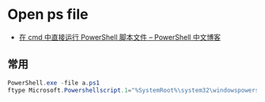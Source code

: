 # Open ps file

- [在 cmd 中直接运行 PowerShell 脚本文件 &#8211; PowerShell 中文博客](https://www.pstips.net/invoke-ps1-in-cmd.html)

## 常用

```c#
PowerShell.exe -file a.ps1
ftype Microsoft.Powershellscript.1="%SystemRoot%\system32\windowspowershell\v1.0\powershell.exe" "%1"
```
